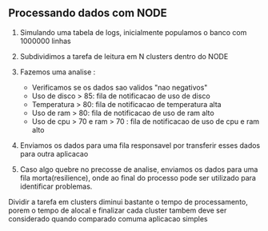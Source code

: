 ## Processando dados com NODE

1. Simulando uma tabela de logs, inicialmente populamos o banco com 1000000 linhas

2. Subdividimos a tarefa de leitura em N clusters dentro do NODE

3. Fazemos uma analise :

   - Verificamos se os dados sao validos "nao negativos"
   - Uso de disco > 85: fila de notificacao de uso de disco
   - Temperatura > 80: fila de notificacao de temperatura alta
   - Uso de ram > 80: fila de notificacao de uso de ram alto
   - Uso de cpu > 70 e ram > 70 : fila de notificacao de uso de cpu e ram alto

4. Enviamos os dados para uma fila responsavel por transferir esses dados para outra aplicacao

5. Caso algo quebre no precosse de analise, enviamos os dados para uma fila morta(resilience), onde ao final do processo pode ser utilizado para identificar problemas.

Dividir a tarefa em clusters diminui bastante o tempo de processamento, porem o tempo de alocal e finalizar cada cluster tambem deve ser
considerado quando comparado comuma aplicacao simples
